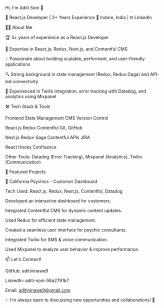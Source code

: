 Hi, I'm Aditi Soni 👋

🚀 React.js Developer | 3+ Years Experience
📍 Indore, India | 🌐 LinkedIn

👩‍💻 About Me

🏆 3+ years of experience as a React.js Developer


🎯 Expertise in React.js, Redux, Next.js, and Contentful CMS

💡 Passionate about building scalable, performant, and user-friendly applications

🔍 Strong background in state management (Redux, Redux-Saga) and API-led connectivity

🚀 Experienced in Twilio integration, error tracking with Datadog, and analytics using Mixpanel


🛠 Tech Stack & Tools

Frontend	State Management	CMS	Version Control

React.js	Redux	Contentful	Git, GitHub

Next.js	Redux-Saga	Contentful APIs	JIRA

React Hooks	Confluence

Other Tools: Datadog (Error Tracking), Mixpanel (Analytics), Twilio (Communication)


📌 Featured Projects

🔹 California Psychics - Customer Dashboard

Tech Used: React.js, Redux, Next.js, Contentful, Datadog

Developed an interactive dashboard for customers.

Integrated Contentful CMS for dynamic content updates.

Used Redux for efficient state management.

Created a seamless user interface for psychic consultants.

Integrated Twilio for SMS & voice communication.

Used Mixpanel to analyze user behavior & improve performance.


📫 Let's Connect!

GitHub: aditininawe9

LinkedIn: aditi-soni-59a2791b7

Email: aditininawe9@gmail.com

✨ I’m always open to discussing new opportunities and collaborations! 🚀
